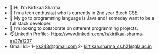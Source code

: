 - 👋 Hi, I’m Kirtikaa Sharma.
- 👀 I’m a tech enthusiast who is currently in 2nd year Btech CSE.
- 🌱 My go to programming language is Java and I someday want to be a full stack developer.
- 💞️ I’m looking to collaborate on different programming projects.
- 📫LinkedIn Profile:- https://www.linkedin.com/in/kirtikaa-sharma-aa37a1237
- Gmail Id:- 1- ks243d@gmail.com 2- kirtikaa.sharma_cs.h21@gla.ac.in

<!---
kirtikaasharma/kirtikaasharma is a ✨ special ✨ repository because its `README.md` (this file) appears on your GitHub profile.
You can click the Preview link to take a look at your changes.
--->
